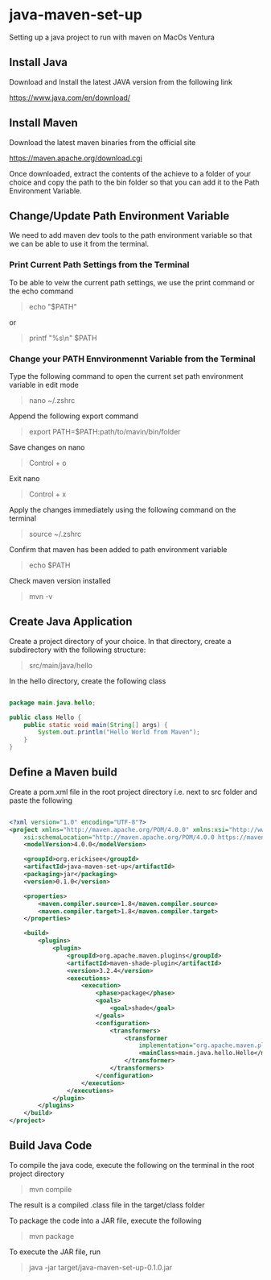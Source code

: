 # java-maven-set-up
Setting up a java project to run with maven on MacOs Ventura

## Install Java

Download and Install the latest JAVA version from the following link

https://www.java.com/en/download/

## Install Maven

Download the latest maven binaries from the official site

https://maven.apache.org/download.cgi

Once downloaded, extract the contents of the achieve to a folder of your choice and copy the path to the bin folder so that you can add it to the Path Environment Variable. 

## Change/Update Path Environment Variable

We need to add maven dev tools to the path environment variable so that we can be able to use it from the terminal.

### Print Current Path Settings from the Terminal 

To be able to veiw the current path settings, we use the print command or the echo command 

> echo "$PATH"

or

> printf "%s\n" $PATH

### Change your PATH Ennvironmennt Variable from the Terminal

Type the following command to open the current set path environment variable in edit mode

> nano ~/.zshrc

Append the following export command 

> export PATH=$PATH:path/to/mavin/bin/folder

Save changes on nano

> Control + o

Exit nano

> Control + x

Apply the changes immediately  using the following command on the terminal 

> source ~/.zshrc

Confirm that maven has been added to path environment variable

> echo $PATH

Check maven version installed

> mvn -v

## Create Java Application

Create a project directory of your choice. In that directory, create a subdirectory with the  following structure:

>  src/main/java/hello

In the hello directory, create the following class

```java

package main.java.hello;

public class Hello {
    public static void main(String[] args) {
        System.out.println("Hello World from Maven");
    }
}

```

##  Define a Maven build

Create a pom.xml file in the  root project directory i.e. next to src  folder and paste  the following

```xml

<?xml version="1.0" encoding="UTF-8"?>
<project xmlns="http://maven.apache.org/POM/4.0.0" xmlns:xsi="http://www.w3.org/2001/XMLSchema-instance"
    xsi:schemaLocation="http://maven.apache.org/POM/4.0.0 https://maven.apache.org/xsd/maven-4.0.0.xsd">
    <modelVersion>4.0.0</modelVersion>

    <groupId>org.erickisee</groupId>
    <artifactId>java-maven-set-up</artifactId>
    <packaging>jar</packaging>
    <version>0.1.0</version>

    <properties>
        <maven.compiler.source>1.8</maven.compiler.source>
        <maven.compiler.target>1.8</maven.compiler.target>
    </properties>

    <build>
        <plugins>
            <plugin>
                <groupId>org.apache.maven.plugins</groupId>
                <artifactId>maven-shade-plugin</artifactId>
                <version>3.2.4</version>
                <executions>
                    <execution>
                        <phase>package</phase>
                        <goals>
                            <goal>shade</goal>
                        </goals>
                        <configuration>
                            <transformers>
                                <transformer
                                    implementation="org.apache.maven.plugins.shade.resource.ManifestResourceTransformer">
                                    <mainClass>main.java.hello.Hello</mainClass>
                                </transformer>
                            </transformers>
                        </configuration>
                    </execution>
                </executions>
            </plugin>
        </plugins>
    </build>
</project>

```
## Build Java Code

To compile the java code, execute the following on the terminal in the root  project directory

> mvn compile

The result  is a compiled .class file in the target/class folder

To package the code into a JAR file, execute the following

> mvn package

To execute the JAR file, run 

>java -jar target/java-maven-set-up-0.1.0.jar

